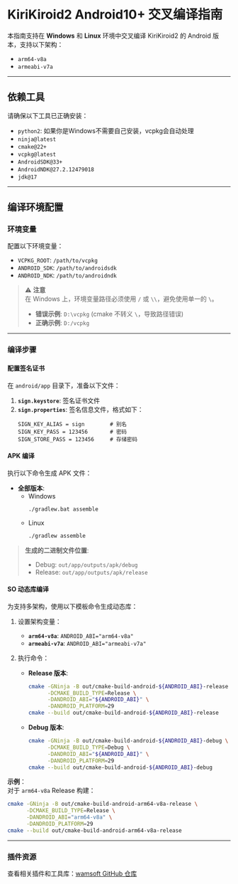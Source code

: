 # KiriKiroid2 Android10+ 交叉编译指南

本指南支持在 **Windows** 和 **Linux** 环境中交叉编译 KiriKiroid2 的 Android 版本，支持以下架构：

- `arm64-v8a`
- `armeabi-v7a`

---

## 依赖工具

请确保以下工具已正确安装：

- `python2`: 如果你是Windows不需要自己安装，vcpkg会自动处理
- `ninja@latest`
- `cmake@22+`
- `vcpkg@latest`
- `AndroidSDK@33+`
- `AndroidNDK@27.2.12479018`
- `jdk@17`

---

## 编译环境配置

### 环境变量

配置以下环境变量：

- `VCPKG_ROOT`: `/path/to/vcpkg`
- `ANDROID_SDK`: `/path/to/androidsdk`
- `ANDROID_NDK`: `/path/to/androidndk`

> ⚠️ **注意**  
> 在 Windows 上，环境变量路径必须使用 `/` 或 `\\`，避免使用单一的 `\`。  
> 
> - **错误示例**: `D:\vcpkg` (cmake 不转义 `\`，导致路径错误)  
> - **正确示例**: `D:/vcpkg`

---

### 编译步骤

#### 配置签名证书

在 `android/app` 目录下，准备以下文件：

1. **`sign.keystore`**: 签名证书文件  
2. **`sign.properties`**: 签名信息文件，格式如下：
   ```properties
   SIGN_KEY_ALIAS = sign        # 别名
   SIGN_KEY_PASS = 123456       # 密码
   SIGN_STORE_PASS = 123456     # 存储密码
   ```

#### APK 编译

执行以下命令生成 APK 文件：

- **全部版本**:  
  - Windows
    ```bash
    ./gradlew.bat assemble
    ```
  - Linux
    ```bash
    ./gradlew assemble
    ```

> **生成的二进制文件位置**:  
> - Debug: `out/app/outputs/apk/debug`  
> - Release: `out/app/outputs/apk/release`  

#### SO 动态库编译

为支持多架构，使用以下模板命令生成动态库：

1. 设置架构变量：  
   - **`arm64-v8a`**: `ANDROID_ABI="arm64-v8a"`  
   - **`armeabi-v7a`**: `ANDROID_ABI="armeabi-v7a"`

2. 执行命令：  

   - **Release 版本**:  
     ```bash
     cmake -GNinja -B out/cmake-build-android-${ANDROID_ABI}-release \
           -DCMAKE_BUILD_TYPE=Release \
           -DANDROID_ABI="${ANDROID_ABI}" \
           -DANDROID_PLATFORM=29
     cmake --build out/cmake-build-android-${ANDROID_ABI}-release
     ```
   - **Debug 版本**:  
     ```bash
     cmake -GNinja -B out/cmake-build-android-${ANDROID_ABI}-debug \
           -DCMAKE_BUILD_TYPE=Debug \
           -DANDROID_ABI="${ANDROID_ABI}" \
           -DANDROID_PLATFORM=29
     cmake --build out/cmake-build-android-${ANDROID_ABI}-debug
     ```

**示例**：  
对于 `arm64-v8a` Release 构建：  
```bash
cmake -GNinja -B out/cmake-build-android-arm64-v8a-release \
      -DCMAKE_BUILD_TYPE=Release \
      -DANDROID_ABI="arm64-v8a" \
      -DANDROID_PLATFORM=29
cmake --build out/cmake-build-android-arm64-v8a-release
```

---

### 插件资源

查看相关插件和工具库：[wamsoft GitHub 仓库](https://github.com/orgs/wamsoft/repositories?type=all)